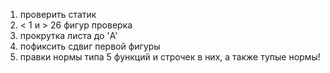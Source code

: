 1) проверить статик
2) < 1 и > 26 фигур проверка
3) прокрутка листа до 'A'
4) пофиксить сдвиг первой фигуры
5) правки нормы типа 5 функций и строчек в них, а также тупые нормы!


